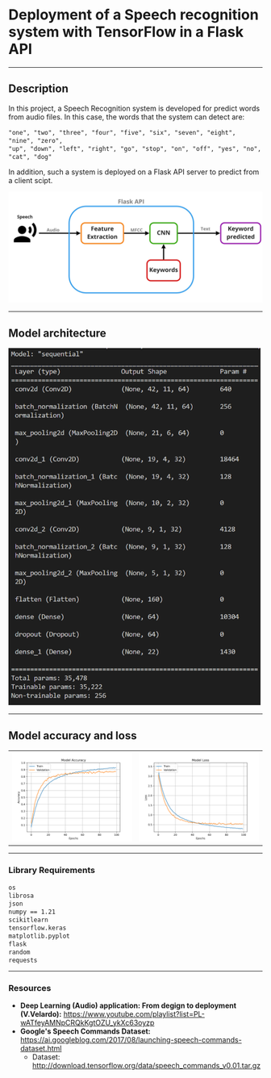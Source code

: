 # Deployment of a Speech recognition system with TensorFlow in a Flask API
---
## **Description**
In this project, a Speech Recognition system is developed for predict words from audio files. In this case, the words that the system can detect are:

    "one", "two", "three", "four", "five", "six", "seven", "eight", "nine", "zero", 
    "up", "down", "left", "right", "go", "stop", "on", "off", "yes", "no", "cat", "dog"

In addition, such a system is deployed on a Flask API server to predict from a client scipt.

<img src="images/kss.png" alt="architecture" />

---
## **Model architecture**
<img src="images/model_architecture.png" alt="architecture" width = '500'/>

---
## **Model accuracy and loss**

<table>
  <tr>
    <td><img src="images/model_accuracy.png" alt="accuracy"/></td>
    <td><img src="images/model_loss.png" alt="loss"/></td>
  </tr>
 </table>



---
### **Library Requirements**
    os
    librosa
    json
    numpy == 1.21
    scikitlearn
    tensorflow.keras
    matplotlib.pyplot
    flask
    random
    requests

--- 

### **Resources**
- **Deep Learning (Audio) application: From degign to deployment (V.Velardo):** https://www.youtube.com/playlist?list=PL-wATfeyAMNpCRQkKgtOZU_ykXc63oyzp
- **Google's Speech Commands Dataset:** https://ai.googleblog.com/2017/08/launching-speech-commands-dataset.html
    - Dataset: http://download.tensorflow.org/data/speech_commands_v0.01.tar.gz